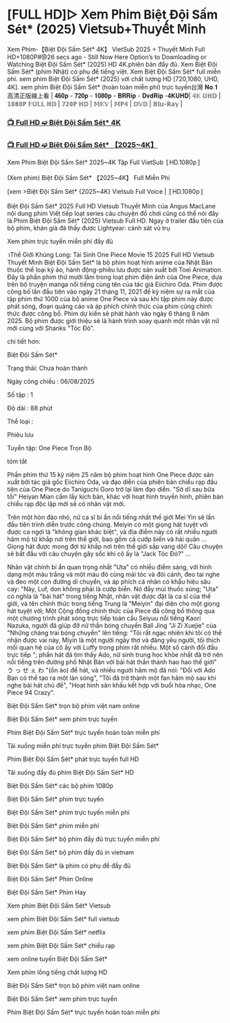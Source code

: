 # [𝖥𝖴𝖫𝖫 𝖧𝖣]▷ 𝖷𝖾𝗆 𝖯𝗁𝗂𝗆 Biệt Đội Sấm Sét* (2025) 𝖵𝗂𝖾𝗍𝗌𝗎𝖻+𝖳𝗁𝗎𝗒𝖾̂́𝗍 𝖬𝗂𝗇𝗁


Xem Phim-【Biệt Đội Sấm Sét* 4K】 VietSub 2025 + Thuyết Minh Full HD+1080P#@26 secs ago - Still Now Here Option’s to Downloading or Watching Biệt Đội Sấm Sét* (2025) HD 4K.phiên bản đầy đủ. Xem Biệt Đội Sấm Sét* (phim Nhật) có phụ đề tiếng việt. Xem Biệt Đội Sấm Sét* full miễn phí. xem phim Biệt Đội Sấm Sét* (2025) với chất lượng HD [720,1080, UHD, 4K]. xem phim Biệt Đội Sấm Sét* (hoàn toàn miễn phí) trực tuyến台灣 𝐍𝐨.𝟏 高清正版線上看 | 𝟒𝟔𝟎𝐩 - 𝟕𝟐𝟎𝐩 - 𝟏𝟎𝟖𝟎𝐩 - 𝐁𝐑𝐑𝐢𝐩 - 𝐃𝐯𝐝𝐑𝐢𝐩 -𝟒𝐊𝐔𝐇𝐃| 𝟜𝕂 𝕌ℍ𝔻 | 𝟙𝟘𝟠𝟘ℙ 𝔽𝕌𝕃𝕃 ℍ𝔻 | 𝟟𝟚𝟘ℙ ℍ𝔻 | 𝕄𝕂𝕍 | 𝕄ℙ𝟜 | 𝔻𝕍𝔻 | 𝔹𝕝𝕦-ℝ𝕒𝕪 |

### [📺 Full HD ➫️ Biệt Đội Sấm Sét* 4K](https://t.co/wa3l9Mw0xU)

### [📺 Full HD ➫️ Biệt Đội Sấm Sét* 【2025~4K】](https://t.co/wa3l9Mw0xU)

Xem Phim Biệt Đội Sấm Sét* 2025~4K Tập Full VietSub 〚HD.1080p〛

(Xem phim) Biệt Đội Sấm Sét* 【2025~4K】 Full Miễn Phí

[xem >Biệt Đội Sấm Sét* {2025~4K} Vietsub Full Voice | 〚HD.1080p〛

Biệt Đội Sấm Sét* 2025 Full HD Vietsub Thuyết Minh của Angus MacLane nội dung phim Viết tiếp loạt series câu chuyện đồ chơi cũng có thể nói đây là.Phim Biệt Đội Sấm Sét* (2025) Vietsub Full HD. Ngay ở trailer đầu tiên của bộ phim, khán giả đã thấy được Lightyear: cảnh sát vũ trụ

Xem phim trực tuyến miễn phí đầy đủ

วThế Giới Khủng Long: Tái Sinh One Piece Movie 15 2025 Full HD Vietsub Thuyết Minh Biệt Đội Sấm Sét* là bộ phim hoạt hình anime của Nhật Bản thuộc thể loại kỳ ảo, hành động-phiêu lưu được sản xuất bởi Toei Animation. Đây là phần phim thứ mười lăm trong loạt phim điện ảnh của One Piece, dựa trên bộ truyện manga nổi tiếng cùng tên của tác giả Eiichiro Oda. Phim được công bố lần đầu tiên vào ngày 21 tháng 11, 2021 để kỷ niệm sự ra mắt của tập phim thứ 1000 của bộ anime One Piece và sau khi tập phim này được phát sóng, đoạn quảng cáo và áp phích chính thức của phim cũng chính thức được công bố. Phim dự kiến sẽ phát hành vào ngày 6 tháng 8 năm 2025. Bộ phim được giới thiệu sẽ là hành trình xoay quanh một nhân vật nữ mới cùng với Shanks "Tóc Đỏ".

chi tiết hơn:

Biệt Đội Sấm Sét*

Trạng thái: Chưa hoàn thành

Ngày công chiếu : 06/08/2025

Số tập : 1

Độ dài : 88 phút

Thể loại :

Phiêu lưu

Tuyển tập: One Piece Trọn Bộ

tóm tắt

Phần phim thứ 15 kỷ niệm 25 năm bộ phim hoạt hình One Piece được sản xuất bởi tác giả gốc Eiichiro Oda, và đạo diễn của phiên bản chiếu rạp đầu tiên của One Piece do Taniguchi Goro trở lại làm đạo diễn. "Sở dĩ sau bữa tối" Heiyan Mian cầm lấy kịch bản, khác với hoạt hình truyền hình, phiên bản chiếu rạp độc lập mới sẽ có nhân vật mới.

Trên một hòn đảo nhỏ, nữ ca sĩ bí ẩn nổi tiếng nhất thế giới Mei Yin sẽ lần đầu tiên trình diễn trước công chúng. Meiyin có một giọng hát tuyệt vời được ca ngợi là "không gian khác biệt", và địa điểm này có rất nhiều người hâm mộ từ khắp nơi trên thế giới, bao gồm cả cướp biển và hải quân ... Giọng hát được mong đợi từ khắp nơi trên thế giới sắp vang dội! Câu chuyện sẽ bắt đầu với câu chuyện gây sốc khi cô ấy là "Jack Tóc Đỏ?" ...

Nhân vật chính bí ẩn quan trọng nhất "Uta" có nhiều điểm sáng, với hình dạng một màu trắng và một màu đỏ cùng mái tóc và đôi cánh, đeo tai nghe và đeo một con đường di chuyển, và áp phích cá nhân có khẩu hiệu sâu cay: "Này, Luf, don không phải là cướp biển. Nó đầy mùi thuốc súng; "Uta" có nghĩa là "bài hát" trong tiếng Nhật, nhân vật được đặt là ca sĩ của thế giới, và tên chính thức trong tiếng Trung là "Meiyin" đại diện cho một giọng hát tuyệt vời; Một Cộng đồng chính thức của Piece đã công bố thông qua một chương trình phát sóng trực tiếp toàn cầu Seiyuu nổi tiếng Kaori Nazuka, người đã giúp đỡ nữ thần bóng chuyền Ball Jing "Ji Zi Xuejie" của "Những chàng trai bóng chuyền" lên tiếng: "Tôi rất ngạc nhiên khi tôi có thể nhận được vai này, Miyin là một người ngây thơ và đáng yêu người, tôi thích mối quan hệ của cô ấy với Luffy trong phim rất nhiều. Một số cảnh đối đầu trực tiếp "; phần hát đã tìm thấy Ado, nữ sinh trung học khỏe nhất đã trở nên nổi tiếng trên đường phố Nhật Bản với bài hát thần thánh hao hao thế giới" う っ せ ぇ わ "(ồn ào) để hát, và nhiều người hâm mộ đã nói: "Đối với Ado Bạn có thể tạo ra một làn sóng", "Tôi đã trở thành một fan hâm mộ sau khi nghe bài hát chủ đề", "Hoạt hình sân khấu kết hợp với buổi hòa nhạc, One Piece 94 Crazy".

Biệt Đội Sấm Sét* trọn bộ phim việt nam online

Biệt Đội Sấm Sét* xem phim trực tuyến

Phim Biệt Đội Sấm Sét* trực tuyến hoàn toàn miễn phí

Tải xuống miễn phí trực tuyến phim Biệt Đội Sấm Sét*

Phim Biệt Đội Sấm Sét* phát trực tuyến full HD

Tải xuống đầy đủ phim Biệt Đội Sấm Sét* HD

Biệt Đội Sấm Sét* các bộ phim 1080p

Biệt Đội Sấm Sét* phim trực tuyến

Biệt Đội Sấm Sét* phim trực tuyến miễn phí

Biệt Đội Sấm Sét* phim miễn phí

Biệt Đội Sấm Sét* bộ phim đầy đủ trực tuyến miễn phí

Biệt Đội Sấm Sét* bộ phim đầy đủ in vietnam

Biệt Đội Sấm Sét* là phim có phụ đề đầy đủ

Biệt Đội Sấm Sét* Phim Online

Biệt Đội Sấm Sét* Phim Hay

Xem phim Biệt Đội Sấm Sét* Vietsub

xem phim Biệt Đội Sấm Sét* full vietsub

xem phim Biệt Đội Sấm Sét* netflix

xem phim Biệt Đội Sấm Sét* chiếu rạp

xem online tuyến Biệt Đội Sấm Sét*

Xem phim lồng tiếng chất lượng HD

Biệt Đội Sấm Sét* trọn bộ phim việt nam online

Biệt Đội Sấm Sét* xem phim trực tuyến

Phim Biệt Đội Sấm Sét* trực tuyến hoàn toàn miễn phí
